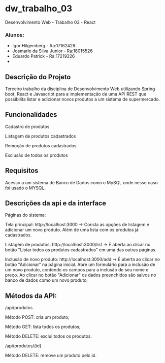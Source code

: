 # dw_trabalho_03

Desenvolvimento Web - Trabalho 03 - React
### Alunos: 
  - Igor Hilgemberg - Ra:17162426
  - Josmario da Silva Junior - Ra:18015526
  - Eduardo Patrick - Ra:17219226
  - 
## Descrição do Projeto
  Terceiro trabalho da disciplina de Desenvolvimento Web utilizando Spring boot, React e Javascript para a implementação de uma API REST que possibilita listar e adicionar novos produtos a um sistema de supermercado.

## Funcionalidades
 Cadastro de produtos
 
 Listagem de produtos cadastrados
 
 Remoção de produtos cadastrados
 
 Exclusão de todos os produtos
 
## Requisitos
  Acesso a um sistema de Banco de Dados como o MySQL onde nesse caso foi usado o MYSQL.

## Descrições da api e da interface
  Páginas do sistema:

  Tela principal: http://localhost:3000 -> Consta as opções de listagem e adicionar um novo produto. Além de uma lista com os produtos já cadastrados.

  Listagem de produtos: http://localhost:3000/list -> É aberta ao clicar no botão "Listar todos os produtos cadastrados" em uma das outras páginas.

  Inclusão de novo produto: http://localhost:3000/add -> É aberta ao clicar no botão "Adicionar" na página inicial. Abre um formulário para a inclusão de um novo produto, contendo os campos para a inclusão de seu nome e preço. Ao clicar no botão "Adicionar" os dados preenchidos são salvos no banco de dados como um novo produto;

## Métodos da API:

  /api/produtos
  
  Método POST: cria um produto;
  
  Método GET: lista todos os produtos;
  
  Método DELETE: exclui todos os produtos.
  
  /api/produtos/{id}
  
  Método DELETE: remove um produto pelo id.
